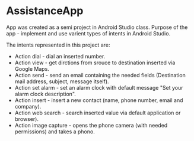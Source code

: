 # AssistanceApp

App was created as a semi project in Android Studio class.
Purpose of the app - implement and use varient types of intents in Android Studio.

The intents represented in this project are:
  * Action dial - dial an inserted number.
  * Action view - get dirctions from srouce to destination inserted via Google Maps.
  * Action send - send an email containing the needed fields (Destination mail address, subject, message itself).
  * Action set alarm - set an alarm clock with default message "Set your alarm clock description".
  * Action insert - insert a new contact (name, phone number, email and company).
  * Action web search - search inserted value via default application or browser).
  * Action image capture - opens the phone camera (with needed permissions) and takes a phono.
